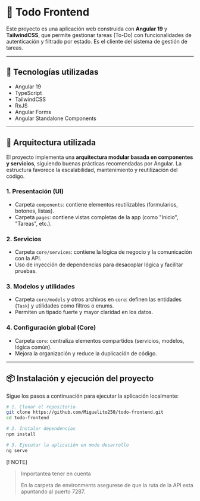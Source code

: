 # 📝 Todo Frontend

Este proyecto es una aplicación web construida con **Angular 19** y **TailwindCSS**, que permite gestionar tareas (To-Do) con funcionalidades de autenticación y filtrado por estado. Es el cliente del sistema de gestión de tareas.

---

## 🚀 Tecnologías utilizadas

- Angular 19
- TypeScript
- TailwindCSS
- RxJS
- Angular Forms
- Angular Standalone Components

---

## 📁 Arquitectura utilizada

El proyecto implementa una **arquitectura modular basada en componentes y servicios**, siguiendo buenas prácticas recomendadas por Angular. La estructura favorece la escalabilidad, mantenimiento y reutilización del código.

### 1. Presentación (UI)

- Carpeta `components`: contiene elementos reutilizables (formularios, botones, listas).
- Carpeta `pages`: contiene vistas completas de la app (como "Inicio", "Tareas", etc.).

### 2. Servicios

- Carpeta `core/services`: contiene la lógica de negocio y la comunicación con la API.
- Uso de inyección de dependencias para desacoplar lógica y facilitar pruebas.

### 3. Modelos y utilidades

- Carpeta `core/models` y otros archivos en `core`: definen las entidades (`Task`) y utilidades como filtros o enums.
- Permiten un tipado fuerte y mayor claridad en los datos.

### 4. Configuración global (Core)

- Carpeta `core`: centraliza elementos compartidos (servicios, modelos, lógica común).
- Mejora la organización y reduce la duplicación de código.

---

## 📦 Instalación y ejecución del proyecto

Sigue los pasos a continuación para ejecutar la aplicación localmente:

```bash
# 1. Clonar el repositorio
git clone https://github.com/Miguelito250/todo-frontend.git
cd todo-frontend

# 2. Instalar dependencias
npm install

# 3. Ejecutar la aplicación en modo desarrollo
ng serve
```

[! NOTE]
> Importantea tener en cuenta
> 
> En la carpeta de environments asegurese de que la ruta de la API esta apuntando al puerto 7287.
